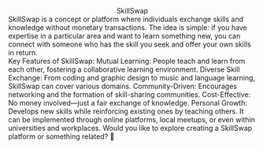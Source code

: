<center>SkillSwap</center>
<div> SkillSwap is a concept or platform where individuals exchange skills and knowledge without monetary transactions. The idea is simple: if you have expertise in a particular area and want to learn something new, you can connect with someone who has the skill you seek and offer your own skills in return.
</div>
<div>
Key Features of SkillSwap:
Mutual Learning: People teach and learn from each other, fostering a collaborative learning environment.
Diverse Skill Exchange: From coding and graphic design to music and language learning, SkillSwap can cover various domains.
Community-Driven: Encourages networking and the formation of skill-sharing communities.
Cost-Effective: No money involved—just a fair exchange of knowledge.
Personal Growth: Develops new skills while reinforcing existing ones by teaching others.
It can be implemented through online platforms, local meetups, or even within universities and workplaces. Would you like to explore creating a SkillSwap platform or something related? 🚀
</div>
